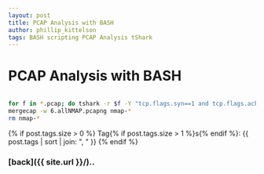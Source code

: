 ```yaml
---
layout: post
title: PCAP Analysis with BASH
author: phillip_kittelson
tags: BASH scripting PCAP Analysis tShark
---
```


# PCAP Analysis with BASH

```BASH

for f in *.pcap; do tshark -r $f -Y "tcp.flags.syn==1 and tcp.flags.ack==0 and tcp.window_size<=1024" -w nmap-$f; done
mergecap -w 6.allNMAP.pcapng nmap-*
rm nmap-*

```
{% if post.tags.size > 0 %}
  Tag{% if post.tags.size > 1 %}s{% endif %}:
  {{ post.tags | sort | join: ", " }}
{% endif %}

### [back]({{ site.url }}/)..
